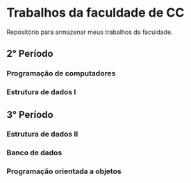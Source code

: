 # Trabalhos da faculdade de CC

Repositório para armazenar meus trabalhos da faculdade.

## 2° Período

### Programação de computadores 

### Estrutura de dados I

## 3° Período

### Estrutura de dados II

### Banco de dados

### Programação orientada a objetos



